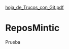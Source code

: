 [hoja_de_Trucos_con_Git.pdf](https://github.com/LuzPulido/ReposMintic/files/7150598/hoja_de_Trucos_con_Git.pdf)
# ReposMintic
Prueba
